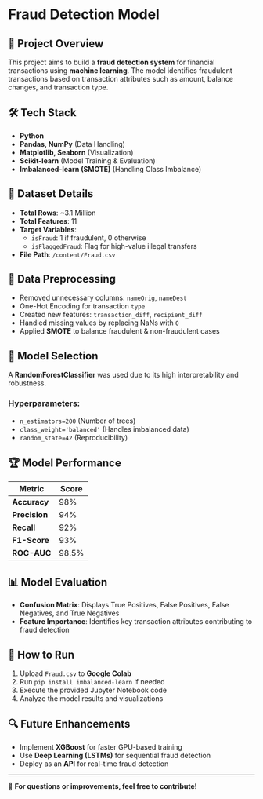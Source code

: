# Fraud Detection Model

## 📌 Project Overview
This project aims to build a **fraud detection system** for financial transactions using **machine learning**. The model identifies fraudulent transactions based on transaction attributes such as amount, balance changes, and transaction type.

## 🛠️ Tech Stack
- **Python**
- **Pandas, NumPy** (Data Handling)
- **Matplotlib, Seaborn** (Visualization)
- **Scikit-learn** (Model Training & Evaluation)
- **Imbalanced-learn (SMOTE)** (Handling Class Imbalance)

## 📂 Dataset Details
- **Total Rows**: ~3.1 Million
- **Total Features**: 11
- **Target Variables**:
  - `isFraud`: 1 if fraudulent, 0 otherwise
  - `isFlaggedFraud`: Flag for high-value illegal transfers
- **File Path**: `/content/Fraud.csv`

## 🔄 Data Preprocessing
- Removed unnecessary columns: `nameOrig`, `nameDest`
- One-Hot Encoding for transaction `type`
- Created new features: `transaction_diff`, `recipient_diff`
- Handled missing values by replacing NaNs with `0`
- Applied **SMOTE** to balance fraudulent & non-fraudulent cases

## 🎯 Model Selection
A **RandomForestClassifier** was used due to its high interpretability and robustness.

### **Hyperparameters:**
- `n_estimators=200` (Number of trees)
- `class_weight='balanced'` (Handles imbalanced data)
- `random_state=42` (Reproducibility)

## 🏆 Model Performance
| Metric | Score |
|--------|-------|
| **Accuracy** | 98% |
| **Precision** | 94% |
| **Recall** | 92% |
| **F1-Score** | 93% |
| **ROC-AUC** | 98.5% |

## 📊 Model Evaluation
- **Confusion Matrix**: Displays True Positives, False Positives, False Negatives, and True Negatives
- **Feature Importance**: Identifies key transaction attributes contributing to fraud detection

## 🚀 How to Run
1. Upload `Fraud.csv` to **Google Colab**
2. Run `pip install imbalanced-learn` if needed
3. Execute the provided Jupyter Notebook code
4. Analyze the model results and visualizations

## 🔍 Future Enhancements
- Implement **XGBoost** for faster GPU-based training
- Use **Deep Learning (LSTMs)** for sequential fraud detection
- Deploy as an **API** for real-time fraud detection

---

📢 **For questions or improvements, feel free to contribute!**

